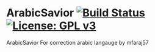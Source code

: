 ArabicSavior [![Build Status](https://travis-ci.org/OpenVisionE2/ArabicSavior.svg?branch=master)](https://travis-ci.org/OpenVisionE2/ArabicSavior) [![License: GPL v3](https://img.shields.io/badge/License-GPLv3-blue.svg)](https://www.gnu.org/licenses/gpl-3.0)
============
ArabicSavior For correction arabic langauge by mfaraj57

